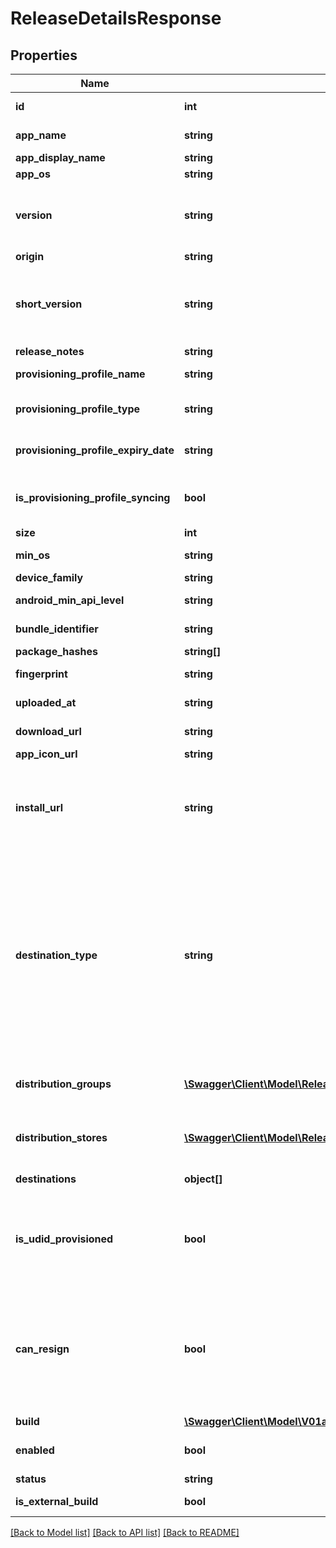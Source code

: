 # ReleaseDetailsResponse

## Properties
Name | Type | Description | Notes
------------ | ------------- | ------------- | -------------
**id** | **int** | ID identifying this unique release. | 
**app_name** | **string** | The app&#39;s name (extracted from the uploaded release). | 
**app_display_name** | **string** | The app&#39;s display name. | 
**app_os** | **string** | The app&#39;s OS. | [optional] 
**version** | **string** | The release&#39;s version.&lt;br&gt; For iOS: CFBundleVersion from info.plist. For Android: android:versionCode from AppManifest.xml. | 
**origin** | **string** | The release&#39;s origin | [optional] 
**short_version** | **string** | The release&#39;s short version.&lt;br&gt; For iOS: CFBundleShortVersionString from info.plist. For Android: android:versionName from AppManifest.xml. | 
**release_notes** | **string** | The release&#39;s release notes. | [optional] 
**provisioning_profile_name** | **string** | The release&#39;s provisioning profile name. | [optional] 
**provisioning_profile_type** | **string** | The type of the provisioning profile for the requested app version. | [optional] 
**provisioning_profile_expiry_date** | **string** | expiration date of provisioning profile in UTC format. | [optional] 
**is_provisioning_profile_syncing** | **bool** | A flag that determines whether the release&#39;s provisioning profile is still extracted or not. | [optional] 
**size** | **int** | The release&#39;s size in bytes. | [optional] 
**min_os** | **string** | The release&#39;s minimum required operating system. | [optional] 
**device_family** | **string** | The release&#39;s device family. | [optional] 
**android_min_api_level** | **string** | The release&#39;s minimum required Android API level. | [optional] 
**bundle_identifier** | **string** | The identifier of the apps bundle. | [optional] 
**package_hashes** | **string[]** | Hashes for the packages. | [optional] 
**fingerprint** | **string** | MD5 checksum of the release binary. | [optional] 
**uploaded_at** | **string** | UTC time in ISO 8601 format of the uploaded time. | 
**download_url** | **string** | The URL that hosts the binary for this release. | [optional] 
**app_icon_url** | **string** | A URL to the app&#39;s icon. | 
**install_url** | **string** | The href required to install a release on a mobile device. On iOS devices will be prefixed with &#x60;itms-services://?action&#x3D;download-manifest&amp;url&#x3D;&#x60; | [optional] 
**destination_type** | **string** | OBSOLETE. Will be removed in next version. The destination type.&lt;br&gt; &lt;b&gt;group&lt;/b&gt;: The release distributed to internal groups and distribution_groups details will be returned.&lt;br&gt; &lt;b&gt;store&lt;/b&gt;: The release distributed to external stores and distribution_stores details will be returned.&lt;br&gt; &lt;b&gt;tester&lt;/b&gt;: The release distributed testers details will be returned.&lt;br&gt; | [optional] 
**distribution_groups** | [**\Swagger\Client\Model\ReleaseDetailsResponseDistributionGroups[]**](ReleaseDetailsResponseDistributionGroups.md) | OBSOLETE. Will be removed in next version. A list of distribution groups that are associated with this release. | [optional] 
**distribution_stores** | [**\Swagger\Client\Model\ReleaseDetailsResponseDistributionStores[]**](ReleaseDetailsResponseDistributionStores.md) | OBSOLETE. Will be removed in next version. A list of distribution stores that are associated with this release. | [optional] 
**destinations** | **object[]** | A list of distribution groups or stores. | [optional] 
**is_udid_provisioned** | **bool** | In calls that allow passing &#x60;udid&#x60; in the query string, this value will hold the provisioning status of that UDID in this release. Will be ignored for non-iOS platforms. | [optional] 
**can_resign** | **bool** | In calls that allow passing &#x60;udid&#x60; in the query string, this value determines if a release can be re-signed. When true, after a re-sign, the tester will be able to install the release from his registered devices. Will not be returned for non-iOS platforms. | [optional] 
**build** | [**\Swagger\Client\Model\V01appsownerNameappNamereleasesreleaseIdBuild**](V01appsownerNameappNamereleasesreleaseIdBuild.md) |  | [optional] 
**enabled** | **bool** | This value determines the whether a release currently is enabled or disabled. | 
**status** | **string** | Status of the release. | [optional] 
**is_external_build** | **bool** | This value determines if a release is external or not. | [optional] 

[[Back to Model list]](../README.md#documentation-for-models) [[Back to API list]](../README.md#documentation-for-api-endpoints) [[Back to README]](../README.md)


